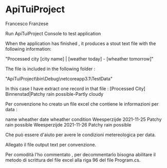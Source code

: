 # ApiTuiProject

Francesco Franzese

Run ApiTuiProject Console to test application

When the application has finished , it produces a stout text file with the following information: 

"Processed city [city name] | [weather today] - [wheather tomorrow]"

The file is included in the following folder : 

"ApiTuiProject\bin\Debug\netcoreapp3.1\TestData"

In this case I have extract one record in that file :
[Processed City] Binnenstad|Patchy rain possible-Partly cloudy


Per convenzione ho creato un file excel che contiene le informazioni per data :

name	wheather date	wheather condition
Weesperzijde	2021-11-25	Patchy rain possible
Weesperzijde	2021-11-26	Patchy rain possible

Che può essere d'aiuto per avere le condizioni metereologica per data.

Allegato il file output text per convenzione.

Per comodità l'ho commentato , per decommentarlo bisogna abilitare il metodo di scrittura del file excel alla riga 96 del file Program.cs.



